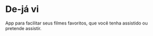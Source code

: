 # De-já vi
App para facilitar seus filmes favoritos, que você tenha assistido ou pretende assistir.
